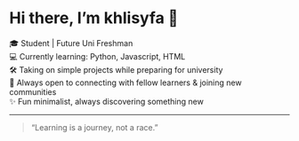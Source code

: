 # Hi there, I’m khlisyfa 👋

🎓 Student | Future Uni Freshman  
💻 Currently learning: Python, Javascript, HTML  
🛠️ Taking on simple projects while preparing for university  
🌱 Always open to connecting with fellow learners & joining new communities  
✨ Fun minimalist, always discovering something new

---

> “Learning is a journey, not a race.”

<!--
Feel free to reach out if you want to collaborate or just chat about code & learning!
-->
